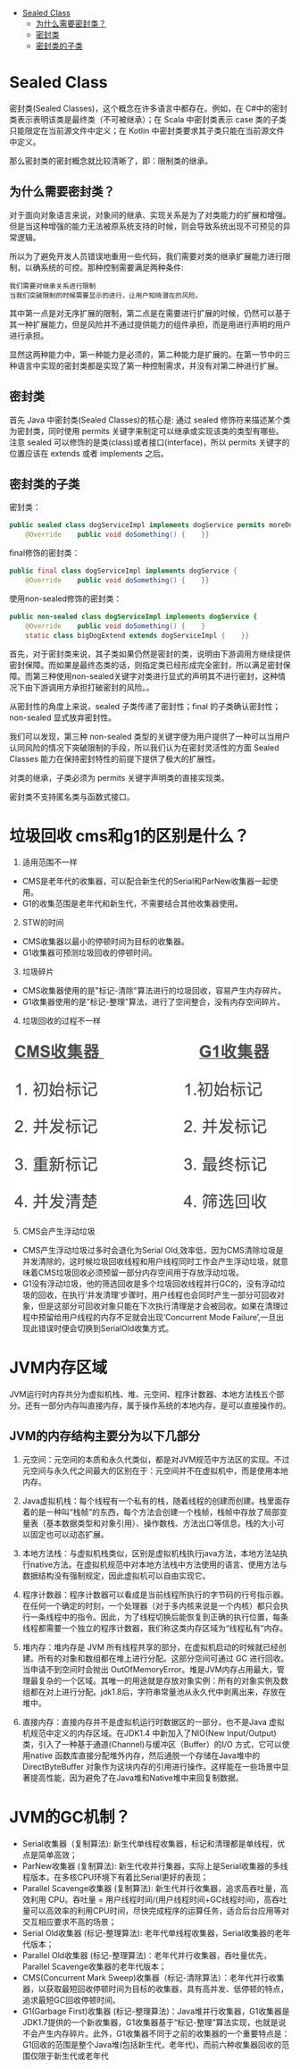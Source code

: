 
<!--toc:start-->
- [Sealed Class](#sealed-class)
  - [为什么需要密封类？](#为什么需要密封类)
  - [密封类](#密封类)
  - [密封类的子类](#密封类的子类)
<!--toc:end-->

# Sealed Class

密封类(Sealed Classes)，这个概念在许多语言中都存在。例如，在 C#中的密封类表示表明该类是最终类（不可被继承）；在 Scala 中密封类表示 case 类的子类只能限定在当前源文件中定义；在 Kotlin 中密封类要求其子类只能在当前源文件中定义。

那么密封类的密封概念就比较清晰了，即：限制类的继承。

## 为什么需要密封类？

对于面向对象语言来说，对象间的继承、实现关系是为了对类能力的扩展和增强。但是当这种增强的能力无法被原系统支持的时候，则会导致系统出现不可预见的异常逻辑。

所以为了避免开发人员错误地重用一些代码，我们需要对类的继承扩展能力进行限制，以确系统的可控。那种控制需要满足两种条件:

    我们需要对继承关系进行限制
    当我们突破限制的时候需要显示的进行，让用户知晓潜在的风险。

其中第一点是对无序扩展的限制，第二点是在需要进行扩展的时候，仍然可以基于其一种扩展能力，但是风险并不通过提供能力的组件承担，而是用进行声明的用户进行承担。

显然这两种能力中，第一种能力是必须的，第二种能力是扩展的。在第一节中的三种语言中实现的密封类都是实现了第一种控制需求，并没有对第二种进行扩展。

## 密封类

首先 Java 中密封类(Sealed Classes)的核心是: 通过 sealed 修饰符来描述某个类为密封类，同时使用 permits 关键字来制定可以继承或实现该类的类型有哪些。注意 sealed 可以修饰的是类(class)或者接口(interface)，所以 permits 关键字的位置应该在 extends 或者 implements 之后。

## 密封类的子类

密封类：

```java
public sealed class dogServiceImpl implements dogService permits moreDogService {
    @Override    public void doSomething() {    }}
```

final修饰的密封类：

```java
public final class dogServiceImpl implements dogService {
    @Override    public void doSomething() {    }}
```

使用non-sealed修饰的密封类：

```java
public non-sealed class dogServiceImpl implements dogService {
    @Override    public void doSomething() {    }
    static class bigDogExtend extends dogServiceImpl {    }}
```

首先，对于密封类来说，其子类如果仍然是密封的类，说明由下游调用方继续提供密封保障。而如果是最终态类的话，则指定类已经形成完全密封，所以满足密封保障。而第三种使用non-sealed关键字对类进行显式的声明其不进行密封，这种情况下由下游调用方承担打破密封的风险。。

从密封性的角度上来说，sealed 子类传递了密封性；final 的子类确认密封性；non-sealed 显式放弃密封性。

我们可以发现，第三种 non-sealed 类型的关键字便为用户提供了一种可以当用户认同风险的情况下突破限制的手段，所以我们认为在密封灵活性的方面 Sealed Classes 能力在保持密封特性的前提下提供了极大的扩展性。

对类的继承，子类必须为 permits 关键字声明类的直接实现类。

密封类不支持匿名类与函数式接口。

# 垃圾回收 cms和g1的区别是什么？

1. 适用范围不一样

- CMS是老年代的收集器，可以配合新生代的Serial和ParNew收集器一起使用。
- G1的收集范围是老年代和新生代，不需要结合其他收集器使用。

2. STW的时间

- CMS收集器以最小的停顿时间为目标的收集器。
- G1收集器可预测垃圾回收的停顿时间。

3. 垃圾碎片

- CMS收集器使用的是"标记-清除"算法进行的垃圾回收，容易产生内存碎片。
- G1收集器使用的是"标记-整理"算法，进行了空间整合，没有内存空间碎片。

4. 垃圾回收的过程不一样

![比较](../image/CMSvsG1.png)

5. CMS会产生浮动垃圾

- CMS产生浮动垃圾过多时会退化为Serial Old,效率低，因为CMS清除垃圾是并发清除的，这时候垃圾回收线程和用户线程同时工作会产生浮动垃圾，就意味着CMS垃圾回收必须预留一部分内存空间用于存放浮动垃圾。
- G1没有浮动垃圾，他的筛选回收是多个垃圾回收线程并行GC的，没有浮动垃圾的回收，在执行‘并发清理’步骤时，用户线程也会同时产生一部分可回收对象，但是这部分可回收对象只能在下次执行清理是才会被回收。如果在清理过程中预留给用户线程的内存不足就会出现‘Concurrent Mode Failure’,一旦出现此错误时便会切换到SerialOld收集方式。

# JVM内存区域

JVM运行时内存共分为虚拟机栈、堆、元空间、程序计数器、本地方法栈五个部分。还有一部分内存叫直接内存，属于操作系统的本地内存，是可以直接操作的。

## JVM的内存结构主要分为以下几部分

1. 元空间：元空间的本质和永久代类似，都是对JVM规范中方法区的实现。不过元空间与永久代之间最大的区别在于：元空间并不在虚拟机中，而是使用本地内存。

2. Java虚拟机栈：每个线程有一个私有的栈，随着线程的创建而创建。栈里面存着的是一种叫“栈帧”的东西，每个方法会创建一个栈帧，栈帧中存放了局部变量表（基本数据类型和对象引用）、操作数栈、方法出口等信息。栈的大小可以固定也可以动态扩展。

3. 本地方法栈：与虚拟机栈类似，区别是虚拟机栈执行java方法，本地方法站执行native方法。在虚拟机规范中对本地方法栈中方法使用的语言、使用方法与数据结构没有强制规定，因此虚拟机可以自由实现它。

4. 程序计数器：程序计数器可以看成是当前线程所执行的字节码的行号指示器。在任何一个确定的时刻，一个处理器（对于多内核来说是一个内核）都只会执行一条线程中的指令。因此，为了线程切换后能恢复到正确的执行位置，每条线程都需要一个独立的程序计数器，我们称这类内存区域为“线程私有”内存。

5. 堆内存：堆内存是 JVM 所有线程共享的部分，在虚拟机启动的时候就已经创建。所有的对象和数组都在堆上进行分配。这部分空间可通过 GC 进行回收。当申请不到空间时会抛出 OutOfMemoryError。堆是JVM内存占用最大，管理最复杂的一个区域。其唯一的用途就是存放对象实例：所有的对象实例及数组都在对上进行分配。jdk1.8后，字符串常量池从永久代中剥离出来，存放在堆中。

6. 直接内存：直接内存并不是虚拟机运行时数据区的一部分，也不是Java 虚拟机规范中定义的内存区域。在JDK1.4 中新加入了NIO(New Input/Output)类，引入了一种基于通道(Channel)与缓冲区（Buffer）的I/O 方式，它可以使用native 函数库直接分配堆外内存，然后通脱一个存储在Java堆中的DirectByteBuffer 对象作为这块内存的引用进行操作。这样能在一些场景中显著提高性能，因为避免了在Java堆和Native堆中来回复制数据。

# JVM的GC机制？

- Serial收集器（复制算法): 新生代单线程收集器，标记和清理都是单线程，优点是简单高效；
- ParNew收集器 (复制算法): 新生代收并行集器，实际上是Serial收集器的多线程版本，在多核CPU环境下有着比Serial更好的表现；
- Parallel Scavenge收集器 (复制算法): 新生代并行收集器，追求高吞吐量，高效利用 CPU。吞吐量 = 用户线程时间/(用户线程时间+GC线程时间)，高吞吐量可以高效率的利用CPU时间，尽快完成程序的运算任务，适合后台应用等对交互相应要求不高的场景；
- Serial Old收集器 (标记-整理算法): 老年代单线程收集器，Serial收集器的老年代版本；
- Parallel Old收集器 (标记-整理算法)：老年代并行收集器，吞吐量优先，Parallel Scavenge收集器的老年代版本；
- CMS(Concurrent Mark Sweep)收集器（标记-清除算法）：老年代并行收集器，以获取最短回收停顿时间为目标的收集器，具有高并发、低停顿的特点，追求最短GC回收停顿时间。
- G1(Garbage First)收集器 (标记-整理算法)：Java堆并行收集器，G1收集器是JDK1.7提供的一个新收集器，G1收集器基于“标记-整理”算法实现，也就是说不会产生内存碎片。此外，G1收集器不同于之前的收集器的一个重要特点是：G1回收的范围是整个Java堆(包括新生代，老年代)，而前六种收集器回收的范围仅限于新生代或老年代
